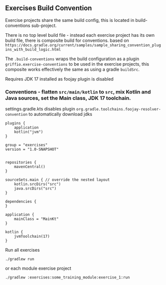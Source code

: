 ## Exercises Build Convention

Exercise projects share the same build config, this is located in build-conventions sub-project.

There is no top level build file - instead each exercise project has its own build file, there is composite build for conventions.
based on `https://docs.gradle.org/current/samples/sample_sharing_convention_plugins_with_build_logic.html`

The `.build-conventions` wraps the build configuration as a plugin `griffio.exercise-conventions` to be used in the exercise projects,
this composite  works effectively the same as using a gradle `buildSrc`.

Requires JDK 17 installed as foojay plugin is disabled

### Conventions - flatten `src/main/kotlin` to `src`, mix Kotlin and Java sources, set the Main class, JDK 17 toolchain.

settings.gradle.kts disables plugin `org.gradle.toolchains.foojay-resolver-convention` to automatically download jdks

```
plugins {
    application
    kotlin("jvm")
}

group = "exercises"
version = "1.0-SNAPSHOT"


repositories {
    mavenCentral()
}

sourceSets.main { // override the nested layout
    kotlin.srcDirs("src")
    java.srcDirs("src")
}

dependencies {
}

application {
    mainClass = "MainKt"
}

kotlin {
    jvmToolchain(17)
}

```

Run all exercises

```
./gradlew run
```

or each module exercise project

```
./gradlew :exercises:some_training_module:exercise_1:run
```


